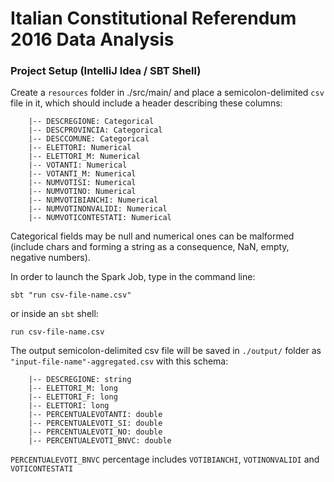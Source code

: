 # Italian Constitutional Referendum 2016 Data Analysis

### Project Setup (IntelliJ Idea / SBT Shell)
Create a `resources` folder in ./src/main/ and place a semicolon-delimited `csv` file in it, 
which should include a header describing these columns:

``` 
    |-- DESCREGIONE: Categorical
    |-- DESCPROVINCIA: Categorical
    |-- DESCCOMUNE: Categorical
    |-- ELETTORI: Numerical
    |-- ELETTORI_M: Numerical
    |-- VOTANTI: Numerical
    |-- VOTANTI_M: Numerical
    |-- NUMVOTISI: Numerical
    |-- NUMVOTINO: Numerical
    |-- NUMVOTIBIANCHI: Numerical
    |-- NUMVOTINONVALIDI: Numerical
    |-- NUMVOTICONTESTATI: Numerical
```

Categorical fields may be null and numerical ones can be malformed (include chars and forming
a string as a consequence, NaN, empty, negative numbers).

In order to launch the Spark Job, type in the command line:

```
sbt "run csv-file-name.csv"
```

or inside an `sbt` shell:

```
run csv-file-name.csv
```

The output semicolon-delimited csv file will be saved in `./output/` folder as `"input-file-name"-aggregated.csv` with this schema: 

``` 
    |-- DESCREGIONE: string
    |-- ELETTORI_M: long
    |-- ELETTORI_F: long
    |-- ELETTORI: long
    |-- PERCENTUALEVOTANTI: double
    |-- PERCENTUALEVOTI_SI: double
    |-- PERCENTUALEVOTI_NO: double
    |-- PERCENTUALEVOTI_BNVC: double
```
`PERCENTUALEVOTI_BNVC` percentage includes `VOTIBIANCHI`, `VOTINONVALIDI` and `VOTICONTESTATI`

